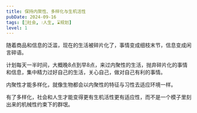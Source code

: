 ```yaml
---
title: 保持内聚性、多样化与生机活性
pubDate: 2024-09-16
tags: [👫社会, 💧人生, ⌛️规划]
level: 1
---
```


随着商品和信息的泛滥，现在的生活被碎片化了，事情变成细枝末节，信息变成闲言碎语。

计划每天一半时间，大概晚8点到早8点，来过内聚性的生活，抛弃碎片化的事情和信息，集中精力过好自己的生活，关心自己，做对自己有利的事情。

内聚性才能多样化，就像生物都会以内聚性的特征与习性去适应环境一样。

有了多样化，社会和人生才能变得更有生机活性更有适应性，而不是一个模子里刻出来的机械性约束下的群氓。
